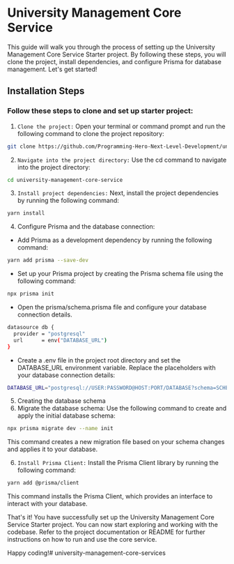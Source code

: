 # University Management Core Service
This guide will walk you through the process of setting up the University Management Core Service Starter project. By following these steps, you will clone the project, install dependencies, and configure Prisma for database management. Let's get started!


## Installation Steps
### Follow these steps to clone and set up starter project:

1. `Clone the project:` Open your terminal or command prompt and run the following command to clone the project repository:

```bash
git clone https://github.com/Programming-Hero-Next-Level-Development/university-management-core-service-starter.git university-management-core-service
```

2. `Navigate into the project directory:` Use the cd command to navigate into the project directory:

```bash
cd university-management-core-service
```

3. `Install project dependencies:` Next, install the project dependencies by running the following command:

```bash
yarn install
```

4. Configure Prisma and the database connection:

- Add Prisma as a development dependency by running the following command:
```bash
yarn add prisma --save-dev
```

- Set up your Prisma project by creating the Prisma schema file using the following command:
```bash
npx prisma init
```

- Open the prisma/schema.prisma file and configure your database connection details.

```bash
datasource db {
  provider = "postgresql"
  url      = env("DATABASE_URL")
}
```

- Create a .env file in the project root directory and set the DATABASE_URL environment variable. Replace the placeholders with your database connection details:
```bash
DATABASE_URL="postgresql://USER:PASSWORD@HOST:PORT/DATABASE?schema=SCHEMA"
```

5. Creating the database schema
6. Migrate the database schema: Use the following command to create and apply the initial database schema:

```bash
npx prisma migrate dev --name init
```
This command creates a new migration file based on your schema changes and applies it to your database.

6. `Install Prisma Client:` Install the Prisma Client library by running the following command:
```bash
yarn add @prisma/client
```

This command installs the Prisma Client, which provides an interface to interact with your database.

That's it! You have successfully set up the University Management Core Service Starter project. You can now start exploring and working with the codebase. Refer to the project documentation or README for further instructions on how to run and use the core service.

Happy coding!# university-management-core-services
